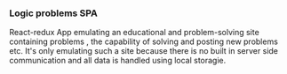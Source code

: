 ### Logic problems SPA

React-redux App emulating an educational and problem-solving site containing problems , the capability of solving and posting new problems etc. It's only emulating such a site because there is no built in server side communication and all data is handled using local storagie.

